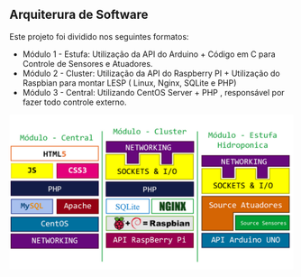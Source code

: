 ## Arquiterura de Software

Este projeto foi dividido nos seguintes formatos: 
- Módulo 1 - Estufa: Utilização da API do Arduino + Código em C para Controle de Sensores e Atuadores.
- Módulo 2 - Cluster: Utilização da API do Raspberry PI + Utilização do Raspbian para montar LESP (  Linux, Nginx, SQLite e PHP)
- Módulo 3 - Central: Utilizando CentOS Server + PHP , responsável por fazer todo controle externo.

![Arquitetura de Software](https://github.com/avandrevitor/hidroino/blob/master/project/images/arquitetura_software.jpg)

